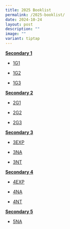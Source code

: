 ```yaml
---
title: 2025 Booklist
permalink: /2025-booklist/
date: 2024-10-24
layout: post
description: ""
image: ""
variant: tiptap
---
```

<p><strong><u>Secondary 1</u></strong>
</p>
<ul data-tight="true" class="tight">
<li>
<p><a href="https://drive.google.com/file/d/1jtAcVQOVSow899wgcvUp62GWS_NyStqG/view?usp=drive_link" rel="noopener nofollow" target="_blank">1G1</a>
</p>
</li>
<li>
<p><a href="https://drive.google.com/file/d/1WaqRuQ5lb7gGd6vpJibTNaVSjaqUTkZV/view?usp=drive_link" rel="noopener nofollow" target="_blank">1G2</a>
</p>
</li>
<li>
<p><a href="https://drive.google.com/file/d/1OvInJBrS7tJi_pFuKT8LX6zrwp8ogadu/view?usp=drive_link" rel="noopener nofollow" target="_blank">1G3</a>
</p>
</li>
</ul>
<p><strong><u>Secondary 2</u></strong>
</p>
<ul data-tight="true" class="tight">
<li>
<p><a href="https://drive.google.com/file/d/1uCVlUQAAjkNhOXQOJMAcXdY4VgaIbOZj/view?usp=drive_link" rel="noopener nofollow" target="_blank">2G1</a>
</p>
</li>
<li>
<p><a href="https://drive.google.com/file/d/1Kz6yFpUvS7Cg3zoZ4ei0lyRDcR6XD1HG/view?usp=drive_link" rel="noopener nofollow" target="_blank">2G2</a>
</p>
</li>
<li>
<p><a href="https://drive.google.com/file/d/1tuGdc9pConiles9e65yETY3zLkJGjJI8/view?usp=drive_link" rel="noopener nofollow" target="_blank">2G3</a>
</p>
</li>
</ul>
<p><strong><u>Secondary 3</u></strong>
</p>
<ul data-tight="true" class="tight">
<li>
<p><a href="https://drive.google.com/file/d/1h2keFwwkv0keNGT2RTieb7H8y1nOdBui/view?usp=drive_link" rel="noopener nofollow" target="_blank">3EXP</a>
</p>
</li>
<li>
<p><a href="https://drive.google.com/file/d/1R2E3aM4I3GgLUjh1elpfhL4z86iuQfOx/view?usp=drive_link" rel="noopener nofollow" target="_blank">3NA</a>
</p>
</li>
<li>
<p><a href="https://drive.google.com/file/d/1xqEJ42JUiDq2DBNWC8CLyfqQzKhw_up-/view?usp=drive_link" rel="noopener nofollow" target="_blank">3NT</a>
</p>
</li>
</ul>
<p><strong><u>Secondary 4</u></strong>
</p>
<ul data-tight="true" class="tight">
<li>
<p><a href="https://drive.google.com/file/d/1ukgFTp5vi0qRNQgTPDZZKTxqqba2Fwgk/view?usp=drive_link" rel="noopener nofollow" target="_blank">4EXP</a>
</p>
</li>
<li>
<p><a href="https://drive.google.com/file/d/1cPnROiYbDiUJ-SyaSgFTj4iX78Id73Fx/view?usp=drive_link" rel="noopener nofollow" target="_blank">4NA</a>
</p>
</li>
<li>
<p><a href="https://drive.google.com/file/d/1lTWWO09rBkxsGSLNFo_pKzuclPTrBw7G/view?usp=drive_link" rel="noopener nofollow" target="_blank">4NT</a>
</p>
</li>
</ul>
<p><strong><u>Secondary 5</u></strong>
</p>
<ul data-tight="true" class="tight">
<li>
<p><a href="https://drive.google.com/file/d/1g4-GJCdBCqqIDsrsHru3U7pcRUH29MhO/view?usp=drive_link" rel="noopener nofollow" target="_blank">5NA</a>
</p>
</li>
</ul>
<p></p>
<p></p>
<p></p>
<p></p>
<p></p>
<p></p>
<p></p>